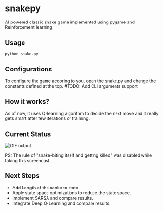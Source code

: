 # snakepy
AI powered classic snake game implemented using pygame and Reinforcement learning

## Usage

```sh
python snake.py
```

## Configurations

To configure the game accoring to you, open the snake.py and change the constants defined at the top.
#TODO: Add CLI arguments support

## How it works?
As of now, it uses Q-learning algorithm to decide the next move and it really gets smart after few iterations of trainiing.

## Current Status

![GIF output](https://github.com/satwikkansal/snakepy/blob/master/outputs/out.gif)

PS: The rule of "snake-biting itself and getting killed" was disabled while taking this screencast.

## Next Steps

- Add Length of the sanke to state
- Apply state space optimizations to reduce the state space.
- Implement SARSA and compare results.
- Integrate Deep Q-Learning and compare results.
